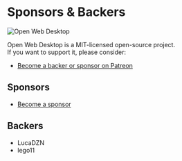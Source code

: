 # Sponsors & Backers

<p>
    <img src="https://i.imgur.com/Wu1wSQo.png" alt="Open Web Desktop" />
</p>

Open Web Desktop is a MIT-licensed open-source project.  
If you want to support it, please consider:
- <a href="https://hacklover.net/patreon">Become a backer or sponsor on Patreon</a>

## Sponsors
- <a href="https://hacklover.net/patreon">Become a sponsor</a>

## Backers
- LucaDZN
- lego11